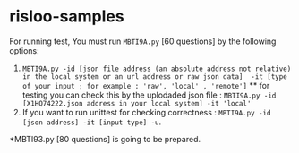 # risloo-samples


For running test, You must run `MBTI9A.py` [60 questions]  by the following options:
1. `MBTI9A.py -id [json file address (an absolute address not relative) in the local system or an url address or raw json data]  -it [type of your input ; for example : 'raw', 'local' , 'remote']`
** for testing you can check this by the uplodaded json file :
`MBTI9A.py -id [X1HQ74222.json address in your local system] -it 'local' `
2. If you want to run unittest for checking correctness :  `MBTI9A.py -id [json address] -it [input type] -u`.

*MBTI93.py [80 questions] is going to be prepared.
